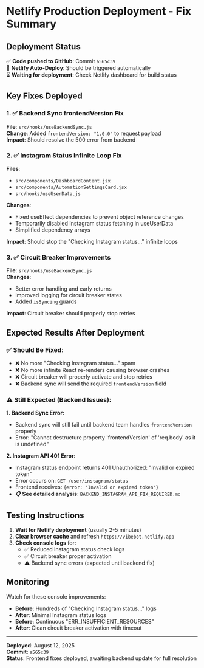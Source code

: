 # Netlify Production Deployment - Fix Summary

## Deployment Status

✅ **Code pushed to GitHub**: Commit `a565c39`  
🔄 **Netlify Auto-Deploy**: Should be triggered automatically  
⏳ **Waiting for deployment**: Check Netlify dashboard for build status

## Key Fixes Deployed

### 1. ✅ Backend Sync frontendVersion Fix

**File**: `src/hooks/useBackendSync.js`  
**Change**: Added `frontendVersion: "1.0.0"` to request payload  
**Impact**: Should resolve the 500 error from backend

### 2. ✅ Instagram Status Infinite Loop Fix

**Files**:

- `src/components/DashboardContent.jsx`
- `src/components/AutomationSettingsCard.jsx`
- `src/hooks/useUserData.js`

**Changes**:

- Fixed useEffect dependencies to prevent object reference changes
- Temporarily disabled Instagram status fetching in useUserData
- Simplified dependency arrays

**Impact**: Should stop the "Checking Instagram status..." infinite loops

### 3. ✅ Circuit Breaker Improvements

**File**: `src/hooks/useBackendSync.js`  
**Changes**:

- Better error handling and early returns
- Improved logging for circuit breaker states
- Added `isSyncing` guards

**Impact**: Circuit breaker should properly stop retries

## Expected Results After Deployment

### ✅ Should Be Fixed:

- ❌ No more "Checking Instagram status..." spam
- ❌ No more infinite React re-renders causing browser crashes
- ❌ Circuit breaker will properly activate and stop retries
- ❌ Backend sync will send the required `frontendVersion` field

### ⚠️ Still Expected (Backend Issues):

**1. Backend Sync Error:**
- Backend sync will still fail until backend team handles `frontendVersion` properly
- Error: "Cannot destructure property 'frontendVersion' of 'req.body' as it is undefined"

**2. Instagram API 401 Error:**
- Instagram status endpoint returns 401 Unauthorized: "Invalid or expired token"
- Error occurs on: `GET /user/instagram/status`
- Frontend receives: `{error: 'Invalid or expired token'}`
- **📋 See detailed analysis**: `BACKEND_INSTAGRAM_API_FIX_REQUIRED.md`

## Testing Instructions

1. **Wait for Netlify deployment** (usually 2-5 minutes)
2. **Clear browser cache** and refresh `https://vibebot.netlify.app`
3. **Check console logs** for:
   - ✅ Reduced Instagram status check logs
   - ✅ Circuit breaker proper activation
   - ⚠️ Backend sync errors (expected until backend fix)

## Monitoring

Watch for these console improvements:

- **Before**: Hundreds of "Checking Instagram status..." logs
- **After**: Minimal Instagram status logs
- **Before**: Continuous "ERR_INSUFFICIENT_RESOURCES"
- **After**: Clean circuit breaker activation with timeout

---

**Deployed**: August 12, 2025  
**Commit**: `a565c39`  
**Status**: Frontend fixes deployed, awaiting backend update for full resolution
